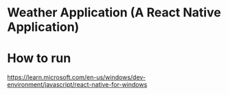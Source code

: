 # Weather Application (A React Native Application)

# How to run 
https://learn.microsoft.com/en-us/windows/dev-environment/javascript/react-native-for-windows
